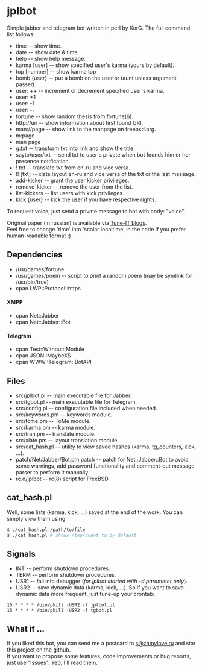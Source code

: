 # jplbot
Simple jabber and telegram bot written in perl by KorG.
The full command list follows:
* time           -- show time.
* date           -- show date & time.
* help           -- show help message.
* karma [user]   -- show specified user's karma (yours by default).
* top [number]   -- show karma top
* bomb {user}    -- put a bomb on the user or taunt unless argument passed.
* user: ++       -- increment or decrement specified user's karma.
* user: +1
* user: -1
* user: --
* fortune        -- show random thesis from fortune(6).
* http://uri     -- show information about first found URI.
* man://page     -- show link to the manpage on freebsd.org.
* m:page
* man page
* g:txt          -- transform txt into link and show the title
* sayto/user/txt -- send txt to user's private when bot founds him or her presence notification.
* ! txt          -- translate txt from en-ru and vice versa.
* !! [txt]       -- xlate layout en-ru and vice versa of the txt or the last message.
* add-kicker     -- grant the user kicker privileges.
* remove-kicker  -- remove the user from the list.
* list-kickers   -- list users with kick privileges.
* kick {user}    -- kick the user if you have respective rights.

To request voice, just send a private message to bot with body: "voice".

Original paper (in russian) is available via [Tune-IT blogs](http://www.tune-it.ru/web/korg/home/-/blogs/пишем-простенького-jabber-бота-на-perl).  
Feel free to change 'time' into 'scalar localtime' in the code if you prefer human-readable format :)

## Dependencies
* /usr/games/fortune
* /usr/games/poem                      -- script to print a random poem (may be symlink for /usr/bin/true)
* cpan LWP::Protocol::https

#### XMPP
* cpan Net::Jabber
* cpan Net::Jabber::Bot

#### Telegram
* cpan Test::Without::Module
* cpan JSON::MaybeXS
* cpan WWW::Telegram::BotAPI

## Files
* src/jplbot.pl                        -- main executable file for Jabber.
* src/tgbot.pl                         -- main executable file for Telegram.
* src/config.pl                        -- configuration file included when needed.
* src/keywords.pm                      -- keywords module.
* src/tome.pm                          -- ToMe module.
* src/karma.pm                         -- karma module.
* src/tran.pm                          -- translate module.
* src/xlate.pm                         -- layout translation module.
* src/cat\_hash.pl                     -- utility to view saved hashes (karma, tg\_counters, kick, ...).
* patch/Net/Jabber/Bot.pm.patch        -- patch for Net::Jabber::Bot to avoid some warnings, add password functionality and comment-out message parser to perform it manually.
* rc.d/jplbot                          -- rc(8) script for FreeBSD

## cat\_hash.pl
Well, some lists (karma, kick, ...) saved at the end of the work. You can simply view them using
```sh
$ ./cat_hash.pl /path/to/file
$ ./cat_hash.pl # shows /tmp/count_tg by default
```

## Signals
* INT       -- perform shutdown procedures.
* TERM      -- perform shutdown procedures.
* USR1      -- fall into debugger (*for jplbot started with -d parameter only*).
* USR2      -- save dynamic data (karma, kick, ...).
So if you want to save dynamic data more frequent, just tune-up your crontab:
```
15 * * * * /bin/pkill -USR2 -f jplbot.pl
15 * * * * /bin/pkill -USR2 -f tgbot.pl
```

## What if ...
If you liked this bot, you can send me a postcard to [s@zhmylove.ru](mailto:s@zhmylove.ru) and star this project on the github.  
If you want to propose some features, code improvements or bug reports, just use "Issues". Yep, I'll read them.
